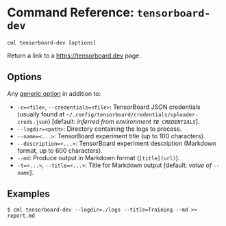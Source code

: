 # Command Reference: `tensorboard-dev`

```usage
cml tensorboard-dev [options]
```

Return a link to a <https://tensorboard.dev> page.

## Options

Any [generic option](/doc/ref) in addition to:

- `-c=<file>`, `--credentials=<file>`: TensorBoard JSON credentials (usually
  found at `~/.config/tensorboard/credentials/uploader-creds.json`) [default:
  *inferred from environment `TB_CREDENTIALS`*].
- `--logdir=<path>`: Directory containing the logs to process.
- `--name=<...>`: TensorBoard experiment title (up to 100 characters).
- `--description=<...>`: TensorBoard experiment description (Markdown format, up
  to 600 characters).
- `--md`: Produce output in Markdown format (`[title](url)`).
- `-t=<...>`, `--title=<...>`: Title for Markdown output [default: *value of
  `--name`*].

## Examples

```cli
$ cml tensorboard-dev --logdir=./logs --title=Training --md >> report.md
```
